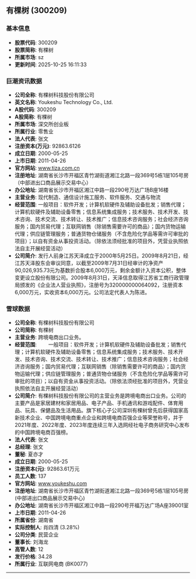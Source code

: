 ## 有棵树 (300209)

### 基本信息

- **股票代码**: 300209
- **股票简称**: 有棵树
- **所属市场**: sz
- **更新时间**: 2025-10-25 16:11:33

### 巨潮资讯数据

- **公司全称**: 有棵树科技股份有限公司
- **英文名称**: Youkeshu Technology Co., Ltd.
- **A股代码**: 300209
- **A股简称**: 有棵树
- **所属市场**: 深交所创业板
- **所属行业**: 零售业
- **法人代表**: 张文
- **注册资本(万元)**: 92863.6126
- **成立日期**: 2000-05-25
- **上市日期**: 2011-04-26
- **官方网站**: www.tiza.com.cn
- **注册地址**: 湖南省长沙市开福区青竹湖街道湘江北路一段369号5栋1层105号房（中部进出口商品展示交易中心）
- **办公地址**: 湖南省长沙市开福区湘江中路一段290号万达广场B座16楼
- **主营业务**: 现代制造、通信设计施工服务、软件服务、交通与物流
- **经营范围**: 一般项目：软件开发；计算机软硬件及辅助设备批发；销售代理；计算机软硬件及辅助设备零售；信息系统集成服务；技术服务、技术开发、技术咨询、技术交流、技术转让、技术推广；信息技术咨询服务；社会经济咨询服务；国内贸易代理；互联网销售（除销售需要许可的商品）；国内货物运输代理；供应链管理服务；普通货物仓储服务（不含危险化学品等需许可审批的项目）；以自有资金从事投资活动。（除依法须经批准的项目外，凭营业执照依法自主开展经营活动）
- **公司简介**: 发行人前身江苏天泽成立于2000年5月25日。2009年8月21日，经江苏天泽股东会审议同意，以截至2009年7月31日经审计的净资产90,026,935.73元为基数折合股本6,000万元，剩余金额计入资本公积，整体变更设立股份有限公司。2009年8月31日，天泽信息取得江苏省工商行政管理局颁发的《企业法人营业执照》，注册号为320000000064092，注册资本6,000万元，实收资本6,000万元。公司法定代表人为陈进。

### 雪球数据

- **公司全称**: 有棵树科技股份有限公司
- **公司简称**: 有棵树
- **主营业务**: 跨境电商出口业务。
- **经营范围**: 　　一般项目：软件开发；计算机软硬件及辅助设备批发；销售代理；计算机软硬件及辅助设备零售；信息系统集成服务；技术服务、技术开发、技术咨询、技术交流、技术转让、技术推广；信息技术咨询服务；社会经济咨询服务；国内贸易代理；互联网销售（除销售需要许可的商品）；国内货物运输代理；供应链管理服务；普通货物仓储服务（不含危险化学品等需许可审批的项目）；以自有资金从事投资活动。（除依法须经批准的项目外，凭营业执照依法自主开展经营活动）
- **公司简介**: 有棵树科技股份有限公司的主营业务是跨境电商出口业务。公司的主要产品是家居建材和家居用品、电子产品、手机通讯和游戏配件、体育用品、玩具、保健品及生活用品。旗下核心子公司深圳有棵树曾先后获得国家高新技术企业、中国跨境电商重点企业和跨境电商百强企业等荣誉称号，并于2021年度、2022年度、2023年度连续三年入选网经社电子商务研究中心发布的中国跨境电商百强榜。
- **法人代表**: 张文
- **总经理**: 张文
- **董秘**: 夏亦才
- **成立日期**: 2000-05-25
- **注册资本(元)**: 92863.61万元
- **员工人数**: 137
- **官方网站**: www.youkeshu.com
- **注册地址**: 湖南省长沙市开福区青竹湖街道湘江北路一段369号5栋1层105号房(中部进出口商品展示交易中心)
- **办公地址**: 湖南省长沙市开福区湘江中路一段290号开福万达广场A座39001室
- **上市日期**: 2011-04-26
- **所属省份**: 湖南省
- **实际控制人**: 肖四清 (3.28%)
- **公司分类**: 民营企业
- **董事长**: 刘海龙
- **高管人数**: 12
- **发行价格**: 34.28
- **所属行业**: 互联网电商 (BK0077)

---
